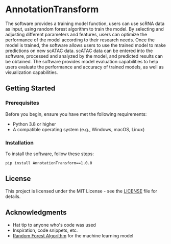 # AnnotationTransform
 
The software provides a training model function, users can use scRNA data as input, using random forest algorithm to train the model. By selecting and adjusting different parameters and features, users can optimize the performance of the model according to their research needs. Once the model is trained, the software allows users to use the trained model to make predictions on new scATAC data. scATAC data can be entered into the software, processed and analyzed by the model, and predicted results can be obtained. The software provides model evaluation capabilities to help users evaluate the performance and accuracy of trained models, as well as visualization capabilities.


## Getting Started

### Prerequisites

Before you begin, ensure you have met the following requirements:
- Python 3.8 or higher
- A compatible operating system (e.g., Windows, macOS, Linux)

### Installation

To install the software, follow these steps:

```
pip install AnnotationTransform==1.0.0
```




## License 

This project is licensed under the MIT License - see the [LICENSE](https://github.com/yourusername/yourrepository/blob/master/LICENSE) file for details.

## Acknowledgments

- Hat tip to anyone who's code was used
- Inspiration, code snippets, etc.
- [Random Forest Algorithm](https://en.wikipedia.org/wiki/Random_forest) for the machine learning model